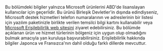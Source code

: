 Bu bölümdeki bilgiler yalnızca Microsoft ürünlerini ABD'de lisanslayan kullanıcılar için geçerlidir. Bu ürünü Birleşik Devletler'in dışında edindiyseniz, Microsoft destek hizmetleri telefon numaralarının ve adreslerinin bir listesi için yazılım paketinizle birlikte verilen temsilci bilgi kartını kullanabilir veya [Microsoft Erişilebilirlik web sitesini](http://go.microsoft.com/fwlink/?LinkId=8431) ziyaret edebilirsiniz. Bu bölümde açıklanan ürün ve hizmet türlerinin bölgeniz için uygun olup olmadığını bulmak amacıyla yan kuruluşa başvurabilirsiniz. Erişilebilirlik hakkında bilgiler Japonca ve Fransızca'nın dahil olduğu farklı dillerde mevcuttur.

<!--HONumber=Jul16_HO3-->


